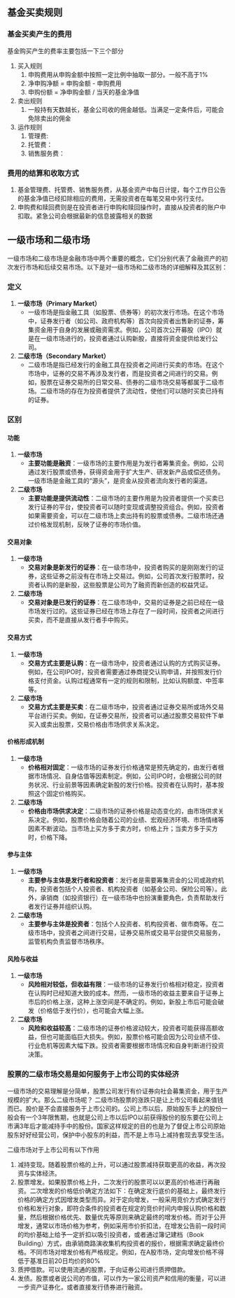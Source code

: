 


## 基金买卖规则

### 基金买卖产生的费用
基金购买产生的费率主要包括一下三个部分

1. 买入规则
   1. 申购费用从申购金额中按照一定比例中抽取一部分。一般不高于1%
   2. 净申购净额 = 申购金额 - 申购费用
   3. 申购份额 = 净申购金额 / 当天的基金净值
3. 卖出规则
   1. 一般持有天数越长，基金公司收的佣金越低。当满足一定条件后，可能会免除卖出的佣金
2. 运作规则
    1. 管理费:
    2. 托管费：
    3. 销售服务费：


### 费用的结算和收取方式


1. 基金管理费、托管费、销售服务费，从基金资产中每日计提，每个工作日公告的基金净值已经扣除相应的费用，无需投资者在每笔交易中另行支付。
2. 申购费和赎回费则是在投资者进行申购和赎回操作时，直接从投资者的账户中扣取。紧急公司会根据最新的信息披露相关的数据




## 一级市场和二级市场

一级市场和二级市场是金融市场中两个重要的概念，它们分别代表了金融资产的初次发行市场和后续交易市场。以下是对一级市场和二级市场的详细解释及其区别：

### 定义

1. **一级市场（Primary Market）**
   - 一级市场是指金融工具（如股票、债券等）的初次发行市场。在这个市场中，证券发行者（如公司、政府机构等）首次向投资者出售新的证券，筹集资金用于自身的发展或融资需求。例如，公司首次公开募股（IPO）就是在一级市场进行的，投资者通过认购新股，直接将资金提供给发行公司。
2. **二级市场（Secondary Market）**
   - 二级市场是指已经发行的金融工具在投资者之间进行买卖的市场。在这个市场中，证券的交易不再涉及发行者，而是投资者之间进行的交易。例如，股票在证券交易所的日常交易、债券的二级市场交易等都属于二级市场。二级市场的存在为投资者提供了流动性，使他们可以随时买卖已持有的证券。

### 区别

#### 功能
1. **一级市场**
   - **主要功能是融资**：一级市场的主要作用是为发行者筹集资金。例如，公司通过发行股票或债券，获得资金用于扩大生产、研发新产品或偿还债务。一级市场是金融工具的“源头”，是资金从投资者流向发行者的渠道。
2. **二级市场**
   - **主要功能是提供流动性**：二级市场的主要作用是为投资者提供一个买卖已发行证券的平台，使投资者可以随时变现或调整投资组合。例如，投资者如果需要资金，可以在二级市场上卖出持有的股票或债券。二级市场还通过价格发现机制，反映了证券的市场价值。

#### 交易对象
1. **一级市场**
   - **交易对象是新发行的证券**：在一级市场中，投资者购买的是刚刚发行的证券，这些证券之前没有在市场上交易过。例如，公司首次发行股票时，投资者认购的是新股，这些股票是公司为了融资而新创造的权益凭证。
2. **二级市场**
   - **交易对象是已发行的证券**：在二级市场中，交易的证券是之前已经在一级市场发行过的。这些证券已经在市场上存在了一段时间，投资者之间进行买卖，而不是直接从发行者手中购买。

#### 交易方式
1. **一级市场**
   - **交易方式主要是认购**：在一级市场中，投资者通过认购的方式购买证券。例如，在公司IPO时，投资者需要通过券商提交认购申请，并按照发行价格支付资金。认购过程通常有一定的规则和限制，比如认购额度、中签率等。
2. **二级市场**
   - **交易方式主要是买卖**：在二级市场中，投资者通过证券交易所或场外交易平台进行买卖。例如，在证券交易所，投资者可以通过股票交易软件下单买入或卖出股票，交易价格由市场供求关系决定。

#### 价格形成机制
1. **一级市场**
   - **价格相对固定**：一级市场的证券发行价格通常是预先确定的，由发行者根据市场情况、自身估值等因素制定。例如，公司IPO时，会根据公司的财务状况、行业前景等因素确定新股的发行价格。投资者在认购时，基本按照这个固定价格购买。
2. **二级市场**
   - **价格由市场供求决定**：二级市场的证券价格是动态变化的，由市场供求关系决定。例如，股票价格会随着公司的业绩、宏观经济环境、市场情绪等因素不断波动。当市场上买方多于卖方时，价格上升；当卖方多于买方时，价格下降。

#### 参与主体
1. **一级市场**
   - **主要参与主体是发行者和投资者**：发行者是需要筹集资金的公司或政府机构，投资者包括个人投资者、机构投资者（如基金公司、保险公司等）。此外，承销商（如投资银行）在一级市场中也扮演重要角色，负责帮助发行者发行证券并组织认购。
2. **二级市场**
   - **主要参与主体是投资者**：包括个人投资者、机构投资者、做市商等。在二级市场中，投资者之间进行交易，证券交易所或交易平台提供交易服务，监管机构负责监督市场秩序。

#### 风险与收益
1. **一级市场**
   - **风险相对较低，但收益有限**：一级市场的证券发行价格相对稳定，投资者在认购时已经知道大致的成本。然而，一级市场的收益主要来自于证券上市后的价格上涨，这种上涨空间是不确定的。例如，新股上市后可能会破发（价格低于发行价），也可能会大幅上涨。
2. **二级市场**
   - **风险和收益较高**：二级市场的证券价格波动较大，投资者可能获得高额收益，但也可能面临巨大损失。例如，股票价格可能会因为公司业绩不佳、行业危机等因素大幅下跌。投资者需要根据市场情况和自身判断进行投资决策。


### 股票的二级市场交易是如何服务于上市公司的实体经济

一级市场的交易理解是分简单，股票公司发行有价证券向社会募集资金，用于生产规模的扩大。那么二级市场呢？
二级市场股票的涨跌只是让上市公司看起来值钱而已。股价是不会直接服务于上市公司的。公司上市以后，原始股东手上的股份一般会有一个3年限售期，也就是公司上市以后IPO以前获得股份的股东要在公司上市满3年后才能减持手中的股份。国家这样规定的目的也是为了督促上市公司原始股东好好经营公司，保护中小股东的利益，而不是上市马上减持套现去享受生活。

二级市场对于上市公司有以下作用
1. 减持变现。随着股票价格的上升，可以通过股票减持获取更高的收益，再次投资与实体经济。
2. 股票增发。如果股票价格上升，二次发行的股票可以以更高的价格进行再融资。二次增发的价格低价确定方法如下：在确定发行底价的基础上，最终发行价格的确定方式因增发类型而异。对于定向增发，一般采用竞价方式确定发行价格和发行对象，即符合条件的投资者在规定的竞价时间内申报认购价格和数量，然后根据价格优先、数量优先等原则来确定最终的增发价格。而对于公开增发，通常以市场价格为参考，例如采用市价折扣法，在增发公告前一段时间的均价基础上给予一定折扣以吸引投资者，或者通过簿记建档（Book Building）方式，由承销商路演收集机构投资者的报价，根据需求确定最终价格。不同市场对增发价格有严格规定。例如，在A股市场，定向增发价格不得低于基准日前20日均价的80%
3. 质押借款。可以使用流通的股票，于向证券公司进行质押借款。
4. 发债。股票或者说公司的市值，可以作为一家公司资产和信用的衡量，可以进一步资产证券化，或者直接发行债券进行融资。